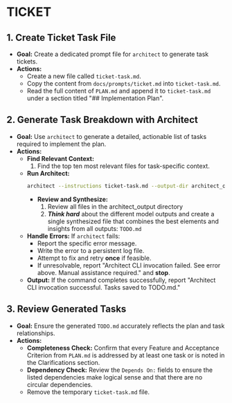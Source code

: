 # TICKET

## 1. Create Ticket Task File

- **Goal:** Create a dedicated prompt file for `architect` to generate task tickets.
- **Actions:**
    - Create a new file called `ticket-task.md`.
    - Copy the content from `docs/prompts/ticket.md` into `ticket-task.md`.
    - Read the full content of `PLAN.md` and append it to `ticket-task.md` under a section titled "## Implementation Plan".

## 2. Generate Task Breakdown with Architect

- **Goal:** Use `architect` to generate a detailed, actionable list of tasks required to implement the plan.
- **Actions:**
    - **Find Relevant Context:**
        1. Find the top ten most relevant files for task-specific context.
    - **Run Architect:**
        ```bash
        architect --instructions ticket-task.md --output-dir architect_output --model gemini-2.5-pro-preview-03-25 --model gemini-2.5-pro-exp-03-25 --model gemini-2.0-flash docs/DEVELOPMENT_PHILOSOPHY.md [relevant-files]
        ```
        - **Review and Synthesize:**
            1. Review all files in the architect_output directory
            2. ***Think hard*** about the different model outputs and create a single synthesized file that combines the best elements and insights from all outputs: `TODO.md`
    - **Handle Errors:** If `architect` fails:
        - Report the specific error message.
        - Write the error to a persistent log file.
        - Attempt to fix and retry **once** if feasible.
        - If unresolvable, report "Architect CLI invocation failed. See error above. Manual assistance required." and **stop**.
    - **Output:** If the command completes successfully, report "Architect CLI invocation successful. Tasks saved to TODO.md."

## 3. Review Generated Tasks

- **Goal:** Ensure the generated `TODO.md` accurately reflects the plan and task relationships.
- **Actions:**
    - **Completeness Check:** Confirm that every Feature and Acceptance Criterion from `PLAN.md` is addressed by at least one task or is noted in the Clarifications section.
    - **Dependency Check:** Review the `Depends On:` fields to ensure the listed dependencies make logical sense and that there are no circular dependencies.
    - Remove the temporary `ticket-task.md` file.
